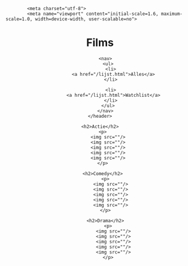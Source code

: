 <!DOCTYPE html>
<html>
  <head>
      <title>Films</title>
          <link href="https://fonts.googleapis.com/css?family=Roboto:100,100i,400,400i,700,700i" rel="stylesheet">
          <link href="style.css" rel="stylesheet" type="text/css">

      		<meta charset="utf-8">
      		<meta name="viewport" content="initial-scale=1.6, maximum-scale=1.0, width=device-width, user-scalable=no">
  </head>

  <body>
    <header>
        <h1 class="top">Films</h1>

        <nav>
          <ul>
            <li>
              <a href="/lijst.html">Alles</a>
            </li>

            <li>
              <a href="/lijst.html">Watchlist</a>
            </li>
          </ul>
        </nav>
    </header>

<article>

    <h2>Actie</h2>
      <p>
          <img src=""/>
          <img src=""/>
          <img src=""/>
          <img src=""/>
          <img src=""/>
      </p>

      <h2>Comedy</h2>
        <p>
            <img src=""/>
            <img src=""/>
            <img src=""/>
            <img src=""/>
            <img src=""/>
        </p>

        <h2>Drama</h2>
          <p>
              <img src=""/>
              <img src=""/>
              <img src=""/>
              <img src=""/>
              <img src=""/>
          </p>
</article>


<section class="content">

</section>

  </body>

</html>
